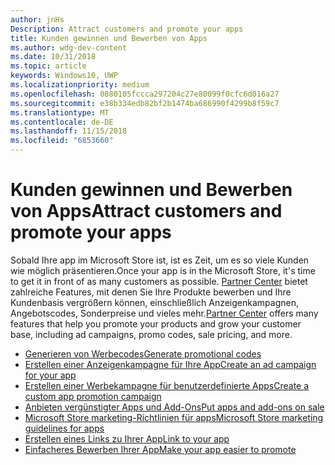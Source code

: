 ```yaml
---
author: jnHs
Description: Attract customers and promote your apps
title: Kunden gewinnen und Bewerben von Apps
ms.author: wdg-dev-content
ms.date: 10/31/2018
ms.topic: article
keywords: Windows10, UWP
ms.localizationpriority: medium
ms.openlocfilehash: 0880105fccca297204c27e80099f0cfc6d016a27
ms.sourcegitcommit: e38b334edb82bf2b1474ba686990f4299b8f59c7
ms.translationtype: MT
ms.contentlocale: de-DE
ms.lasthandoff: 11/15/2018
ms.locfileid: "6853660"
---
```

# <a name="attract-customers-and-promote-your-apps"></a><span data-ttu-id="6792c-103">Kunden gewinnen und Bewerben von Apps</span><span class="sxs-lookup"><span data-stu-id="6792c-103">Attract customers and promote your apps</span></span>

<span data-ttu-id="6792c-104">Sobald Ihre app im Microsoft Store ist, ist es Zeit, um es so viele Kunden wie möglich präsentieren.</span><span class="sxs-lookup"><span data-stu-id="6792c-104">Once your app is in the Microsoft Store, it's time to get it in front of as many customers as possible.</span></span> <span data-ttu-id="6792c-105">[Partner Center](https://partner.microsoft.com/dashboard) bietet zahlreiche Features, mit denen Sie Ihre Produkte bewerben und Ihre Kundenbasis vergrößern können, einschließlich Anzeigenkampagnen, Angebotscodes, Sonderpreise und vieles mehr.</span><span class="sxs-lookup"><span data-stu-id="6792c-105">[Partner Center](https://partner.microsoft.com/dashboard) offers many features that help you promote your products and grow your customer base, including ad campaigns, promo codes, sale pricing, and more.</span></span>

-   [<span data-ttu-id="6792c-106">Generieren von Werbecodes</span><span class="sxs-lookup"><span data-stu-id="6792c-106">Generate promotional codes</span></span>](generate-promotional-codes.md)
-   [<span data-ttu-id="6792c-107">Erstellen einer Anzeigenkampagne für Ihre App</span><span class="sxs-lookup"><span data-stu-id="6792c-107">Create an ad campaign for your app</span></span>](create-an-ad-campaign-for-your-app.md)
-   [<span data-ttu-id="6792c-108">Erstellen einer Werbekampagne für benutzerdefinierte Apps</span><span class="sxs-lookup"><span data-stu-id="6792c-108">Create a custom app promotion campaign</span></span>](create-a-custom-app-promotion-campaign.md)
-   [<span data-ttu-id="6792c-109">Anbieten vergünstigter Apps und Add-Ons</span><span class="sxs-lookup"><span data-stu-id="6792c-109">Put apps and add-ons on sale</span></span>](put-apps-and-add-ons-on-sale.md)
-   [<span data-ttu-id="6792c-110">Microsoft Store marketing-Richtlinien für apps</span><span class="sxs-lookup"><span data-stu-id="6792c-110">Microsoft Store marketing guidelines for apps</span></span>](app-marketing-guidelines.md)
-   [<span data-ttu-id="6792c-111">Erstellen eines Links zu Ihrer App</span><span class="sxs-lookup"><span data-stu-id="6792c-111">Link to your app</span></span>](link-to-your-app.md)
-   [<span data-ttu-id="6792c-112">Einfacheres Bewerben Ihrer App</span><span class="sxs-lookup"><span data-stu-id="6792c-112">Make your app easier to promote</span></span>](make-your-app-easier-to-promote.md)

 

 
